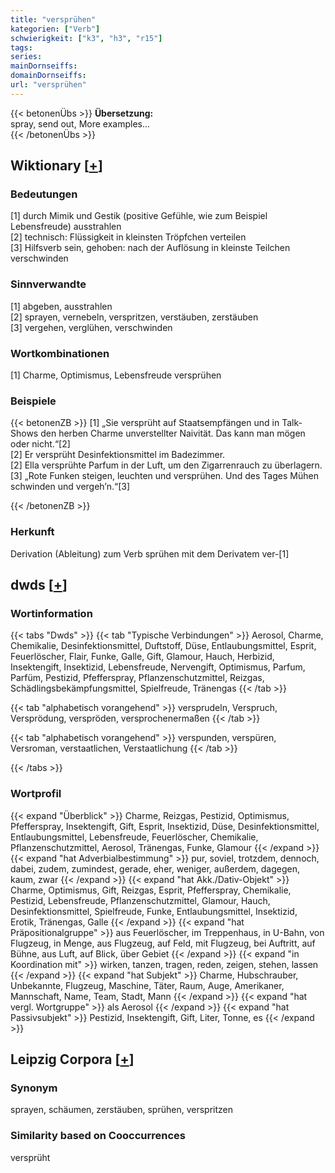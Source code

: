 ```yaml
---
title: "versprühen"
kategorien: ["Verb"]
schwierigkeit: ["k3", "h3", "r15"]
tags:
series:
mainDornseiffs:
domainDornseiffs:
url: "versprühen"
---
```


{{< betonenÜbs >}}
**Übersetzung:**  
spray, send out, More examples...  
{{< /betonenÜbs >}}

## Wiktionary [[+](https://de.wiktionary.org/wiki/versprühen)]

### Bedeutungen
[1] durch Mimik und Gestik (positive Gefühle, wie zum Beispiel Lebensfreude) ausstrahlen  
[2] technisch: Flüssigkeit in kleinsten Tröpfchen verteilen  
[3] Hilfsverb sein, gehoben: nach der Auflösung in kleinste Teilchen verschwinden  

### Sinnverwandte
[1] abgeben, ausstrahlen  
[2] sprayen, vernebeln, verspritzen, verstäuben, zerstäuben  
[3] vergehen, verglühen, verschwinden  

### Wortkombinationen
[1] Charme, Optimismus, Lebensfreude versprühen  

### Beispiele
{{< betonenZB >}}
[1] „Sie versprüht auf Staatsempfängen und in Talk-Shows den herben Charme unverstellter Naivität. Das kann man mögen oder nicht.“[2]  
[2] Er versprüht Desinfektionsmittel im Badezimmer.  
[2] Ella versprühte Parfum in der Luft, um den Zigarrenrauch zu überlagern.  
[3] „Rote Funken steigen, leuchten und versprühen. Und des Tages Mühen schwinden und vergeh’n.“[3]  

{{< /betonenZB >}}
### Herkunft
Derivation (Ableitung) zum Verb sprühen mit dem Derivatem ver-[1]  



## dwds [[+](https://www.dwds.de/wb/versprühen)]

### Wortinformation
{{< tabs "Dwds" >}}
{{< tab "Typische Verbindungen" >}}
Aerosol, Charme, Chemikalie, Desinfektionsmittel, Duftstoff, Düse, Entlaubungsmittel, Esprit, Feuerlöscher, Flair, Funke, Galle, Gift, Glamour, Hauch, Herbizid, Insektengift, Insektizid, Lebensfreude, Nervengift, Optimismus, Parfum, Parfüm, Pestizid, Pfefferspray, Pflanzenschutzmittel, Reizgas, Schädlingsbekämpfungsmittel, Spielfreude, Tränengas
{{< /tab >}}

{{< tab "alphabetisch vorangehend" >}}
versprudeln, Verspruch, Versprödung, verspröden, versprochenermaßen
{{< /tab >}}

{{< tab "alphabetisch vorangehend" >}}
verspunden, verspüren, Versroman, verstaatlichen, Verstaatlichung
{{< /tab >}}

{{< /tabs >}}

### Wortprofil
{{< expand "Überblick" >}} Charme, Reizgas, Pestizid, Optimismus, Pfefferspray, Insektengift, Gift, Esprit, Insektizid, Düse, Desinfektionsmittel, Entlaubungsmittel, Lebensfreude, Feuerlöscher, Chemikalie, Pflanzenschutzmittel, Aerosol, Tränengas, Funke, Glamour {{< /expand >}}
{{< expand "hat Adverbialbestimmung" >}} pur, soviel, trotzdem, dennoch, dabei, zudem, zumindest, gerade, eher, weniger, außerdem, dagegen, kaum, zwar {{< /expand >}}
{{< expand "hat Akk./Dativ-Objekt" >}} Charme, Optimismus, Gift, Reizgas, Esprit, Pfefferspray, Chemikalie, Pestizid, Lebensfreude, Pflanzenschutzmittel, Glamour, Hauch, Desinfektionsmittel, Spielfreude, Funke, Entlaubungsmittel, Insektizid, Erotik, Tränengas, Galle {{< /expand >}}
{{< expand "hat Präpositionalgruppe" >}} aus Feuerlöscher, im Treppenhaus, in U-Bahn, von Flugzeug, in Menge, aus Flugzeug, auf Feld, mit Flugzeug, bei Auftritt, auf Bühne, aus Luft, auf Blick, über Gebiet {{< /expand >}}
{{< expand "in Koordination mit" >}} wirken, tanzen, tragen, reden, zeigen, stehen, lassen {{< /expand >}}
{{< expand "hat Subjekt" >}} Charme, Hubschrauber, Unbekannte, Flugzeug, Maschine, Täter, Raum, Auge, Amerikaner, Mannschaft, Name, Team, Stadt, Mann {{< /expand >}}
{{< expand "hat vergl. Wortgruppe" >}} als Aerosol {{< /expand >}}
{{< expand "hat Passivsubjekt" >}} Pestizid, Insektengift, Gift, Liter, Tonne, es {{< /expand >}}

## Leipzig Corpora [[+](https://corpora.uni-leipzig.de/en/res?word=versprühen&corpusId=deu_newscrawl-public_2018)]


### Synonym
sprayen, schäumen, zerstäuben, sprühen, verspritzen


### Similarity based on Cooccurrences
versprüht

